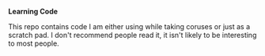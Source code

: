 __Learning Code__

This repo contains code I am either using while taking coruses or just as a scratch pad.
I don't recommend people read it, it isn't likely to be interesting to most people.
